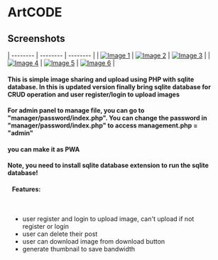 <div style="margin-right: 10px; margin-left: 10px;">
<h1>ArtCODE</h1>

<h2>Screenshots</h2>

| -------- | -------- | -------- |
| [![Image 1](https://raw.githubusercontent.com/BurgerIsReal01/ArtCODE-with-SQLite-Database/main/example/chrome_screenshot_1676693022846.png)](https://raw.githubusercontent.com/BurgerIsReal01/ArtCODE-with-SQLite-Database/main/example/chrome_screenshot_1676693022846.png) | [![Image 2](https://raw.githubusercontent.com/BurgerIsReal01/ArtCODE-with-SQLite-Database/main/example/chrome_screenshot_1676693038531.png)](https://raw.githubusercontent.com/BurgerIsReal01/ArtCODE-with-SQLite-Database/main/example/chrome_screenshot_1676693038531.png) | [![Image 3](https://raw.githubusercontent.com/BurgerIsReal01/ArtCODE-with-SQLite-Database/main/example/chrome_screenshot_1676693062565.png)](https://raw.githubusercontent.com/BurgerIsReal01/ArtCODE-with-SQLite-Database/main/example/chrome_screenshot_1676693062565.png) |
| [![Image 4](https://raw.githubusercontent.com/BurgerIsReal01/ArtCODE-with-SQLite-Database/main/example/chrome_screenshot_1676693077592.png)](https://raw.githubusercontent.com/BurgerIsReal01/ArtCODE-with-SQLite-Database/main/example/chrome_screenshot_1676693077592.png) | [![Image 5](https://raw.githubusercontent.com/BurgerIsReal01/ArtCODE-with-SQLite-Database/main/example/chrome_screenshot_1676693091923.png)](https://raw.githubusercontent.com/BurgerIsReal01/ArtCODE-with-SQLite-Database/main/example/chrome_screenshot_1676693091923.png) | [![Image 6](https://raw.githubusercontent.com/BurgerIsReal01/ArtCODE-with-SQLite-Database/main/example/chrome_screenshot_1676693113004.png)](https://raw.githubusercontent.com/BurgerIsReal01/ArtCODE-with-SQLite-Database/main/example/chrome_screenshot_1676693113004.png) |

<h4>This is simple image sharing and upload using PHP with sqlite database. In this is updated version finally bring sqlite database for CRUD operation and user register/login to upload images</h4>

<h4>For admin panel to manage file, you can go to "manager/password/index.php". You can change the password in "manager/password/index.php" to access management.php = "admin"</h4>

<h4>you can make it as PWA</h4>

<h4 style="font-weight: bold;">Note, you need to install sqlite database extension to run the sqlite database!</h4>

<div style="margin-right: 10px; margin-left: 10px;">
<h4>Features:</h4>
<br>
<ul>
<li>user register and login to upload image, can't upload if not register or login</li>
<li>user can delete their post</li>
<li>user can download image from download button</li>
<li>generate thumbnail to save bandwidth</li>
</ul>
</div>
</div>
